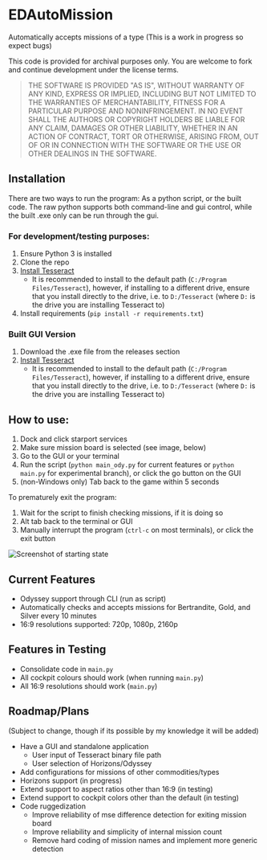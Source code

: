 # EDAutoMission
Automatically accepts missions of a type
(This is a work in progress so expect bugs)

This code is provided for archival purposes only. You are welcome to fork and continue development under the license terms.

> THE SOFTWARE IS PROVIDED "AS IS", WITHOUT WARRANTY OF ANY KIND, EXPRESS OR
IMPLIED, INCLUDING BUT NOT LIMITED TO THE WARRANTIES OF MERCHANTABILITY,
FITNESS FOR A PARTICULAR PURPOSE AND NONINFRINGEMENT. IN NO EVENT SHALL THE
AUTHORS OR COPYRIGHT HOLDERS BE LIABLE FOR ANY CLAIM, DAMAGES OR OTHER
LIABILITY, WHETHER IN AN ACTION OF CONTRACT, TORT OR OTHERWISE, ARISING FROM,
OUT OF OR IN CONNECTION WITH THE SOFTWARE OR THE USE OR OTHER DEALINGS IN THE
SOFTWARE.

## Installation
There are two ways to run the program: As a python script, or the built code. The raw python supports both command-line and gui control, while the built .exe only can be run through the gui. 

### For development/testing purposes:
1. Ensure Python 3 is installed
2. Clone the repo
4. [Install Tesseract](https://github.com/tesseract-ocr/tessdoc/blob/main/Installation.md)
    - It is recommended to install to the default path (`C:/Program Files/Tesseract`), however, if installing to a different drive, ensure that you install directly to the drive, i.e. to `D:/Tesseract` (where `D:` is the drive you are installing Tesseract to)
3. Install requirements (`pip install -r requirements.txt`)

### Built GUI Version
1. Download the .exe file from the releases section
4. [Install Tesseract](https://github.com/tesseract-ocr/tessdoc/blob/main/Installation.md)
    - It is recommended to install to the default path (`C:/Program Files/Tesseract`), however, if installing to a different drive, ensure that you install directly to the drive, i.e. to `D:/Tesseract` (where `D:` is the drive you are installing Tesseract to)

## How to use:
1. Dock and click starport services
2. Make sure mission board is selected (see image, below)
3. Go to the GUI or your terminal
4. Run the script (`python main_ody.py` for current features or `python main.py` for experimental branch), or click the go button on the GUI
5. (non-Windows only) Tab back to the game within 5 seconds

To prematurely exit the program:
1. Wait for the script to finish checking missions, if it is doing so
1. Alt tab back to the terminal or GUI
2. Manually interrupt the program (`ctrl-c` on most terminals), or click the exit button

![Screenshot of starting state](https://cdn.discordapp.com/attachments/945223875279601687/957878152657526784/unknown.png)

## Current Features
- Odyssey support through CLI (run as script)
- Automatically checks and accepts missions for Bertrandite, Gold, and Silver every 10 minutes
- 16:9 resolutions supported: 720p, 1080p, 2160p

## Features in Testing
- Consolidate code in `main.py`
- All cockpit colours should work (when running `main.py`)
- All 16:9 resolutions should work (`main.py`)

## Roadmap/Plans
(Subject to change, though if its possible by my knowledge it will be added)
  - Have a GUI and standalone application
    - User input of Tesseract binary file path
    - User selection of Horizons/Odyssey
  - Add configurations for missions of other commodities/types
  - Horizons support (in progress)
  - Extend support to aspect ratios other than 16:9 (in testing)
  - Extend support to cockpit colors other than the default (in testing)
  - Code ruggedization
    - Improve reliability of mse difference detection for exiting mission board
    - Improve reliability and simplicity of internal mission count
    - Remove hard coding of mission names and implement more generic detection
